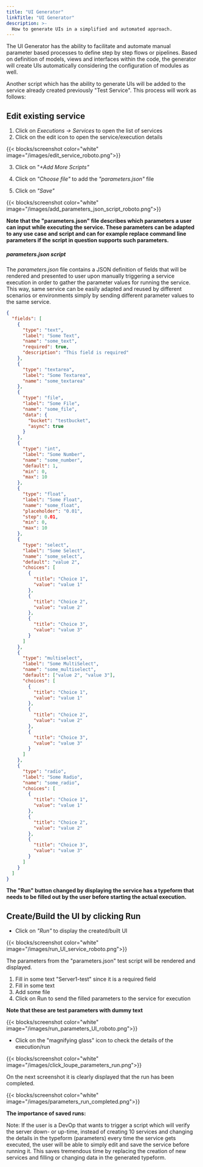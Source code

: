 ```yaml
---
title: "UI Generator"
linkTitle: "UI Generator"
description: >-
  How to generate UIs in a simplified and automated approach.
---
```


The UI Generator has the ability to facilitate and automate manual parameter based processes to define step by step flows or pipelines. Based on definition of models, views and interfaces within the code, the generator will create UIs automatically considering the configuration of modules as well.

Another script which has the ability to generate  UIs will be added to the service already created previously "Test Service". This process will work as follows:

## Edit existing service

1. Click on *Executions -> Services* to open the list of services
2. Click on the edit icon to open the service/execution details

{{< blocks/screenshot color="white" image="/images/edit_service_roboto.png">}}

3. Click on "*+Add More Scripts"* 

4. Click on *"Choose file"* to add the *"parameters.json"* file

5. Click on *"Save"*

{{< blocks/screenshot color="white" image="/images/add_parameters_json_script_roboto.png">}}

**Note that the "parameters.json" file describes which parameters a user can input while executing the service. These parameters can be adapted to any use case and script and can for example replace command line parameters if the script in question supports such parameters.**

##### parameters.json script

The *parameters.json* file contains a JSON definition of fields that will be rendered and presented to user upon manually triggering a service execution in order to gather the parameter values for running the service. This way, same service can be easily adapted and reused by different scenarios or environments simply by sending different parameter values to the same service.

```json
{
  "fields": [
    {
      "type": "text",
      "label": "Some Text",
      "name": "some_text",
      "required": true,
      "description": "This field is required"
    },
    {
      "type": "textarea",
      "label": "Some Textarea",
      "name": "some_textarea"
    },
    {
      "type": "file",
      "label": "Some File",
      "name": "some_file",
      "data": {
        "bucket": "testbucket",
        "async": true
      }
    },
    {
      "type": "int",
      "label": "Some Number",
      "name": "some_number",
      "default": 1,
      "min": 0,
      "max": 10
    },
    {
      "type": "float",
      "label": "Some Float",
      "name": "some_float",
      "placeholder": "0.01",
      "step": 0.01,
      "min": 0,
      "max": 10
    },
    {
      "type": "select",
      "label": "Some Select",
      "name": "some_select",
      "default": "value 2",
      "choices": [
        {
          "title": "Choice 1",
          "value": "value 1"
        },
        {
          "title": "Choice 2",
          "value": "value 2"
        },
        {
          "title": "Choice 3",
          "value": "value 3"
        }
      ]
    },
    {
      "type": "multiselect",
      "label": "Some MultiSelect",
      "name": "some_multiselect",
      "default": ["value 2", "value 3"],
      "choices": [
        {
          "title": "Choice 1",
          "value": "value 1"
        },
        {
          "title": "Choice 2",
          "value": "value 2"
        },
        {
          "title": "Choice 3",
          "value": "value 3"
        }
      ]
    },
    {
      "type": "radio",
      "label": "Some Radio",
      "name": "some_radio",
      "choices": [
        {
          "title": "Choice 1",
          "value": "value 1"
        },
        {
          "title": "Choice 2",
          "value": "value 2"
        },
        {
          "title": "Choice 3",
          "value": "value 3"
        }
      ]
    }
  ]
}
```

**The "Run" button changed by displaying the service has a typeform that needs to be filled out by the user before starting the actual execution.**

## Create/Build the UI by clicking Run

- Click on *"Run"* to display the created/built UI

{{< blocks/screenshot color="white" image="/images/run_UI_service_roboto.png">}}

The parameters from the "parameters.json" test script will be rendered and displayed.

1. Fill in some text "Server1-test" since it is a required field
2. Fill in some text
3. Add some file
4. Click on Run to send the filled parameters to the service for execution

**Note that these are test parameters with dummy text**

{{< blocks/screenshot color="white" image="/images/run_parameters_UI_roboto.png">}}

- Click on the "magnifying glass" icon to check the details of the execution/run


{{< blocks/screenshot color="white" image="/images/click_loupe_parameters_run.png">}}

On the next screenshot it is clearly displayed that the run has been completed.

{{< blocks/screenshot color="white" image="/images/parameters_run_completed.png">}}

**The importance of saved runs:**

Note: If the user is a DevOp that wants to trigger a script which will verify the server down- or up-time, instead of creating 10 services and changing the details in the typeform (parameters) every time the service gets executed, the user will be able to simply edit and save the service before running it. This saves tremendous time by replacing the creation of new services and filling or changing data in the generated typeform. 